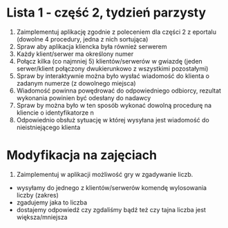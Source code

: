 # Lista 1 - część 2, tydzień parzysty

1. Zaimplementuj aplikację zgodnie z poleceniem dla części 2 z eportalu (dowolne 4 procedury, jedna z nich sortująca)
2. Spraw aby aplikacja kliencka była również serwerem
3. Każdy klient/serwer ma określony numer
4. Połącz kilka (co najmniej 5) klientów/serwerów w gwiazdę (jeden serwer/klient połączony dwukierunkowo z wszystkimi pozostałymi)
5. Spraw by interaktywnie można było wysłać wiadomość do klienta o zadanym numerze (z dowolnego miejsca)
6. Wiadomość powinna powędrować do odpowiedniego odbiorcy, rezultat wykonania powinien być odesłany do nadawcy
7. Spraw by można było w ten sposób wykonać dowolną procedurę na kliencie o identyfikatorze n
8. Odpowiednio obsłuż sytuację w której wysyłana jest wiadomość do nieistniejącego klienta



# Modyfikacja na zajęciach


1. Zaimplementuj w aplikacji możliwość gry w zgadywanie liczb. 

  - wysyłamy do jednego z klientów/serwerów komendę wylosowania liczby (zakres)
  - zgadujemy jaka to liczba
  - dostajemy odpowiedź czy zgdaliśmy bądź też czy tajna liczba jest większa/mniejsza
